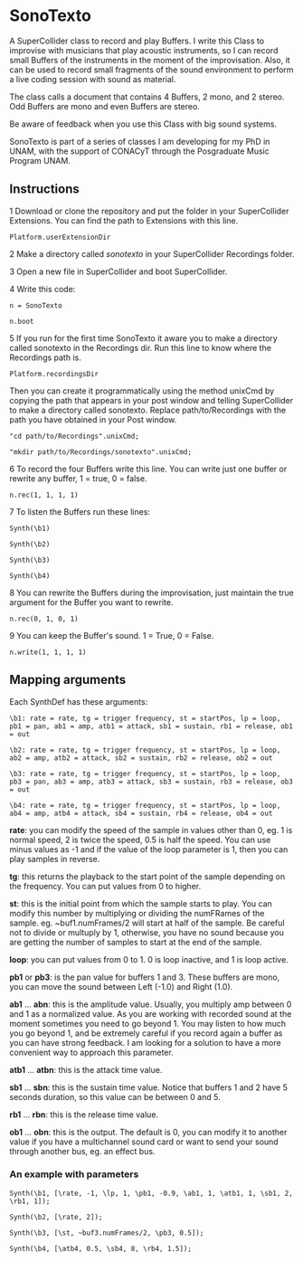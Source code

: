 # SonoTexto
A SuperCollider class to record and play Buffers. I write this Class to improvise with musicians that play acoustic instruments, so I can record small Buffers of the instruments in the moment of the improvisation. Also, it can be used to record small fragments of the sound environment to perform a live coding session with sound as material.

The class calls a document that contains 4 Buffers, 2 mono, and 2 stereo. Odd Buffers are mono and even Buffers are stereo.

Be aware of feedback when you use this Class with big sound systems.

SonoTexto is part of a series of classes I am developing for my PhD in UNAM, with the support of CONACyT through the Posgraduate Music Program UNAM.

## Instructions
1 Download or clone the repository and put the folder in your SuperCollider Extensions. You can find the path to Extensions with this line.

```
Platform.userExtensionDir
```

2 Make a directory called *sonotexto* in your SuperCollider Recordings folder.

3 Open a new file in SuperCollider and boot SuperCollider.

4 Write this code:

```
n = SonoTexto

n.boot
```
5 If you run for the first time SonoTexto it aware you to make a directory called sonotexto in the Recordings dir. Run this line to know where the Recordings path is.

```
Platform.recordingsDir
```

Then you can create it programmatically using the method unixCmd by copying the path that appears in your post window and telling SuperCollider to make a directory called sonotexto. Replace path/to/Recordings with the path you have obtained in your Post window.

```
"cd path/to/Recordings".unixCmd;

"mkdir path/to/Recordings/sonotexto".unixCmd;
```

6 To record the four Buffers write this line. You can write just one buffer or rewrite any buffer, 1 = true, 0 = false.

```
n.rec(1, 1, 1, 1)
```

7 To listen the Buffers run these lines:

```
Synth(\b1)

Synth(\b2)

Synth(\b3)

Synth(\b4)
```

8 You can rewrite the Buffers during the improvisation, just maintain the true argument for the Buffer you want to rewrite.

```
n.rec(0, 1, 0, 1)
```

9 You can keep the Buffer's sound. 1 = True, 0 = False.

```
n.write(1, 1, 1, 1)
```

## Mapping arguments
Each SynthDef has these arguments:

```
\b1: rate = rate, tg = trigger frequency, st = startPos, lp = loop, pb1 = pan, ab1 = amp, atb1 = attack, sb1 = sustain, rb1 = release, ob1 = out

\b2: rate = rate, tg = trigger frequency, st = startPos, lp = loop, ab2 = amp, atb2 = attack, sb2 = sustain, rb2 = release, ob2 = out

\b3: rate = rate, tg = trigger frequency, st = startPos, lp = loop, pb3 = pan, ab3 = amp, atb3 = attack, sb3 = sustain, rb3 = release, ob3 = out

\b4: rate = rate, tg = trigger frequency, st = startPos, lp = loop, ab4 = amp, atb4 = attack, sb4 = sustain, rb4 = release, ob4 = out
```

**rate**: you can modify the speed of the sample in values other than 0, eg. 1 is normal speed, 2 is twice the speed, 0.5 is half the speed. You can use minus values as -1 and if the value of the loop parameter is 1, then you can play samples in reverse.

**tg**: this returns the playback to the start point of the sample depending on the frequency. You can put values from 0 to higher.

**st**: this is the initial point from which the sample starts to play. You can modify this number by multiplying or dividing the numFRames of the sample. eg. ~buf1.numFrames/2 will start at half of the sample. Be careful not to divide or multuply by 1, otherwise, you have no sound because you are getting the number of samples to start at the end of the sample.

**loop**: you can put values from 0 to 1. 0 is loop inactive, and 1 is loop active.

**pb1** or **pb3**: is the pan value for buffers 1 and 3. These buffers are mono, you can move the sound between Left (-1.0) and Right (1.0).

**ab1** ... **abn**: this is the amplitude value. Usually, you multiply amp between 0 and 1 as a normalized value. As you are working with recorded sound at the moment sometimes you need to go beyond 1. You may listen to how much you go beyond 1, and be extremely careful if you record again a buffer as you can have strong feedback. I am looking for a solution to have a more convenient way to approach this parameter.

**atb1** ... **atbn**: this is the attack time value.

**sb1** ... **sbn**: this is the sustain time value. Notice that buffers 1 and 2 have 5 seconds duration, so this value can be between 0 and 5.

**rb1** ... **rbn**: this is the release time value.

**ob1** ... **obn**: this is the output. The default is 0, you can modify it to another value if you have a multichannel sound card or want to send your sound through another bus, eg. an effect bus.

### An example with parameters

```
Synth(\b1, [\rate, -1, \lp, 1, \pb1, -0.9, \ab1, 1, \atb1, 1, \sb1, 2, \rb1, 1]);

Synth(\b2, [\rate, 2]);

Synth(\b3, [\st, ~buf3.numFrames/2, \pb3, 0.5]);

Synth(\b4, [\atb4, 0.5, \sb4, 8, \rb4, 1.5]);
```
